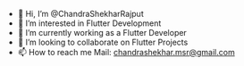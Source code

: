 - 👋 Hi, I’m @ChandraShekharRajput
- 👀 I’m interested in Flutter Development
- 🌱 I’m currently working as a Flutter Developer
- 💞️ I’m looking to collaborate on Flutter Projects
- 📫 How to reach me Mail: chandrashekhar.msr@gmail.com

<!---
ChandraShekharRajput/ChandraShekharRajput is a ✨ special ✨ repository because its `README.md` (this file) appears on your GitHub profile.
You can click the Preview link to take a look at your changes.
--->
